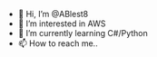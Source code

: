 - 👋 Hi, I’m @ABlest8
- 👀 I’m interested in AWS
- 🌱 I’m currently learning C#/Python
- 📫 How to reach me..

<!---
ABlest8/ABlest8 is a ✨ special ✨ repository because its `README.md` (this file) appears on your GitHub profile.
You can click the Preview link to take a look at your changes.
--->
